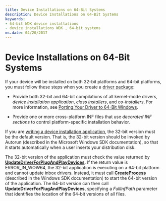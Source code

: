 ```yaml
---
title: Device Installations on 64-Bit Systems
description: Device Installations on 64-Bit Systems
keywords:
- 64-bit WDK device installations
- device installations WDK , 64-bit systems
ms.date: 04/20/2017
---
```


# Device Installations on 64-Bit Systems





If your device will be installed on both 32-bit platforms and 64-bit platforms, you must follow these steps when you create a [driver package](driver-packages.md):

-   Provide both 32-bit and 64-bit compilations of all kernel-mode drivers, *device installation application*, *class installers*, and *co-installers*. For more information, see [Porting Your Driver to 64-Bit Windows](../kernel/porting-your-driver-to-64-bit-windows.md).

-   Provide one or more cross-platform INF files that use *decorated INF sections* to control platform-specific installation behavior.

If you are [writing a device installation application](writing-a-device-installation-application.md), the 32-bit version must be the default version. That is, the 32-bit version should be invoked by Autorun (described in the Microsoft Windows SDK documentation), so that it starts automatically when a user inserts your distribution disk.

The 32-bit version of the application must check the value returned by [**UpdateDriverForPlugAndPlayDevices**](/windows/win32/api/newdev/nf-newdev-updatedriverforplugandplaydevicesa). If the return value is ERROR_IN_WOW64, the 32-bit application is executing on a 64-bit platform and cannot update inbox drivers. Instead, it must call [**CreateProcess**](/windows/win32/api/processthreadsapi/nf-processthreadsapi-createprocessa) (described in the Windows SDK documentation) to start the 64-bit version of the application. The 64-bit version can then call **UpdateDriverForPlugAndPlayDevices**, specifying a *FullInfPath* parameter that identifies the location of the 64-bit versions of all files.

 

